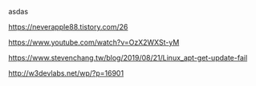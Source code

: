asdas

https://neverapple88.tistory.com/26


https://www.youtube.com/watch?v=OzX2WXSt-yM

https://www.stevenchang.tw/blog/2019/08/21/Linux_apt-get-update-fail

http://w3devlabs.net/wp/?p=16901
